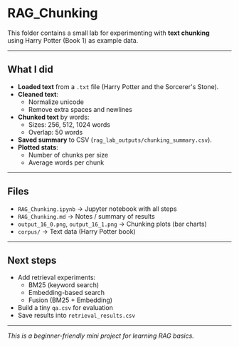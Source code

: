# RAG_Chunking

This folder contains a small lab for experimenting with **text chunking**  
using Harry Potter (Book 1) as example data.

---

## What I did
- **Loaded text** from a `.txt` file (Harry Potter and the Sorcerer's Stone).
- **Cleaned text**:
  - Normalize unicode
  - Remove extra spaces and newlines
- **Chunked text** by words:
  - Sizes: 256, 512, 1024 words
  - Overlap: 50 words
- **Saved summary** to CSV (`rag_lab_outputs/chunking_summary.csv`).
- **Plotted stats**:
  - Number of chunks per size
  - Average words per chunk

---

## Files
- `RAG_Chunking.ipynb` → Jupyter notebook with all steps
- `RAG_Chunking.md` → Notes / summary of results
- `output_16_0.png`, `output_16_1.png` → Chunking plots (bar charts)
- `corpus/` → Text data (Harry Potter book)

---

## Next steps
- Add retrieval experiments:
  - BM25 (keyword search)
  - Embedding-based search
  - Fusion (BM25 + Embedding)
- Build a tiny `qa.csv` for evaluation
- Save results into `retrieval_results.csv`

---

*This is a beginner-friendly mini project for learning RAG basics.*

